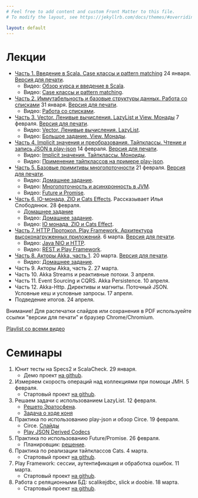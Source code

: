 ```yaml
---
# Feel free to add content and custom Front Matter to this file.
# To modify the layout, see https://jekyllrb.com/docs/themes/#overriding-theme-defaults

layout: default
---
```


# Лекции

* [Часть 1. Введение в Scala. Case классы и pattern matching](slides/day1.html) 24 января. [Версия для печати](slides/day1.html?print-pdf).
  * Видео: [Обзор курса и введение в Scala](https://www.youtube.com/watch?v=T-fIGEPSynM).
  * Видео: [Case классы и pattern matching](https://youtu.be/M5WeHhmawYQ).
* [Часть 2. Иммутабельность и базовые структуры данных. Работа со списками](slides/day2.html) 31 января. [Версия для печати](slides/day2.html?print-pdf).
  * Видео: [Работа со списками](https://youtu.be/1I1A5QUBy1k).
* [Часть 3. Vector. Ленивые вычисления. LazyList и View. Монады](slides/day3.html) 7 февраля. [Версия для печати](slides/day3.html?print-pdf).
  * Видео: [Vector. Ленивые вычисления. LazyList](https://youtu.be/BZ72l3UYQeo).
  * Видео: [Большое задание. View. Монады](https://youtu.be/Zye78QvxzIY).
* [Часть 4. Implicit значения и преобразования. Тайпклассы. Чтение и запись JSON в play-json](slides/day4.html) 14 февраля. [Версия для печати](slides/day4.html?print-pdf).
  * Видео: [Implicit значения. Тайпклассы. Моноиды](https://youtu.be/0Q2j6yZ0okQ).
  * Видео: [Применение тайпклассов на примере play-json](https://youtu.be/nEuVFosoxJE).
* [Часть 5. Базовые примитивы многопоточности](slides/day5.html) 21 февраля. [Версия для печати](slides/day5.html?print-pdf).
  * Видео: [Домашнее задание](https://youtu.be/l7ky4d0PuR4).
  * Видео: [Многопоточность и асинхронность в JVM](https://youtu.be/gNaHDBK1nrQ).
  * Видео: [Future и Promise](https://youtu.be/1G7oNfP-PZs).
* [Часть 6. IO-монада, ZIO и Cats Effects](io-monad.pdf). Рассказывает Илья Слободянюк. 28 февраля.
  * [Домашнее задание](slides/day6-task.html)
  * Видео: [Домашнее задание](https://youtu.be/r9qCfpsuqFg).
  * Видео: [IO монада, ZIO и Cats Effect](https://youtu.be/EIaqf4Jsy8U).
* [Часть 7. HTTP Протокол. Play Framework. Архитектура высоконагруженных приложений](slides/day7.html). 6 марта. [Версия для печати](slides/day7.html?print-pdf).
  * Видео: [Java NIO и HTTP](https://youtu.be/Cpb8Z0MNI7g).
  * Видео: [REST и Play Framework](https://youtu.be/vxFpEG8NYUg).
* [Часть 8. Акторы Akka, часть 1](slides/day8.html). 20 марта. [Версия для печати](slides/day8.html?print-pdf).
  * Видео: [Домашнее задание](https://youtu.be/T20YdPBPwgc).
* Часть 9. Акторы Akka, часть 2. 27 марта.
* Часть 10. Akka Streams и реактивные потоки. 3 апреля.
* Часть 11. Event Sourcing и CQRS. Akka Persistence. 10 апреля.
* Часть 12. Akka-Http. Директивы и магниты. Поточный JSON. Условные кеш и условные запросы. 17 апреля.
* Подведение итогов. 24 апреля.

Внимание! Для распечатки слайдов или сохранения в PDF используейте ссылки "версии для печати" и браузер Chrome/Chromium.

[Playlist со всеми видео](https://www.youtube.com/playlist?list=PLr3MOSSJVvAFDW8sY3qbowgMa-eFplLcG)

# Семинары

1. Юнит тесты на Specs2 и ScalaCheck. 29 января. 
   * Демо проект [на github](https://github.com/maxcom/scala-course-2020/tree/gh-pages/code/seminar1).
2. Измеряем скорость операций над коллекциями при помощи JMH. 5 февраля. 
   * Стартовый проект [на github](https://github.com/maxcom/scala-course-2020/tree/gh-pages/code/seminar2).
3. Решаем задачи с использованием LazyList. 12 февраля. 
   * [Решето Эратосфена](https://ru.wikipedia.org/wiki/%D0%A0%D0%B5%D1%88%D0%B5%D1%82%D0%BE_%D0%AD%D1%80%D0%B0%D1%82%D0%BE%D1%81%D1%84%D0%B5%D0%BD%D0%B0).
   * [Задача о ходе коня](https://ru.wikipedia.org/wiki/%D0%97%D0%B0%D0%B4%D0%B0%D1%87%D0%B0_%D0%BE_%D1%85%D0%BE%D0%B4%D0%B5_%D0%BA%D0%BE%D0%BD%D1%8F)
4. Практика по использованию play-json и обзор Circe. 19 февраля.
   * Circe. [Слайды](CircePr.pdf)
   * [Play JSON Derived Codecs](https://github.com/julienrf/play-json-derived-codecs)
5. Практика по использованию Future/Promise. 26 февраля.
   * Планировщик: [решение](https://gist.github.com/maxcom/fb991136b142eff29e24478a87538ccc).
6. Практика по реализации тайпклассов Cats. 4 марта.
   * Стартовый проект [на github](https://github.com/maxcom/scala-course-2020/tree/gh-pages/code/seminar-type-classes).
7. Play Framework: сессии, аутентификация и обработка ошибок. 11 марта.
   * Стартовый проект [на github](https://github.com/maxcom/scala-course-2020/tree/gh-pages/code/seminar-play-auth).
8. Работа с реляционными БД: scalikejdbc, slick и doobie. 18 марта.
   * Стартовый проект [на github](https://github.com/maxcom/scala-course-2020/tree/gh-pages/code/seminar_db).

